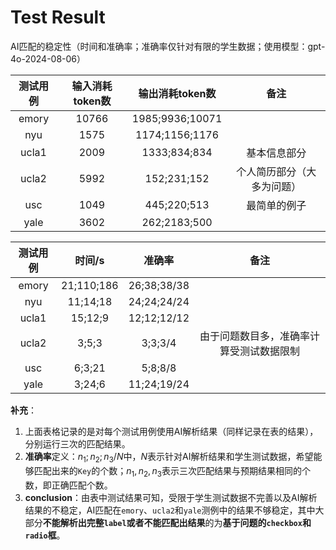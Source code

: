# Test Result



AI匹配的稳定性（时间和准确率；准确率仅针对有限的学生数据；使用模型：gpt-4o-2024-08-06）

| 测试用例 | 输入消耗token数 | 输出消耗token数 |            备注            |
| :------: | :-------------: | :-------------: | :------------------------: |
|  emory   |      10766      | 1985;9936;10071 |                            |
|   nyu    |      1575       | 1174;1156;1176  |                            |
|  ucla1   |      2009       |  1333;834;834   |        基本信息部分        |
|  ucla2   |      5992       |   152;231;152   | 个人简历部分（大多为问题） |
|   usc    |      1049       |   445;220;513   |        最简单的例子        |
|   yale   |      3602       |  262;2183;500   |                            |

| 测试用例 |   时间/s   |   准确率    |                   备注                   |
| :------: | :--------: | :---------: | :--------------------------------------: |
|  emory   | 21;110;186 | 26;38;38/38 |                                          |
|   nyu    |  11;14;18  | 24;24;24/24 |                                          |
|  ucla1   |  15;12;9   | 12;12;12/12 |                                          |
|  ucla2   |   3;5;3    |   3;3;3/4   | 由于问题数目多，准确率计算受测试数据限制 |
|   usc    |   6;3;21   |   5;8;8/8   |                                          |
|   yale   |   3;24;6   | 11;24;19/24 |                                          |

**补充**：

1. 上面表格记录的是对每个测试用例使用AI解析结果（同样记录在表的结果），分别运行三次的匹配结果。
2. **准确率**定义：$`n_1;n_2;n_3/N`$中，$`N`$表示针对AI解析结果和学生测试数据，希望能够匹配出来的`Key`的个数；$`n_1,n_2,n_3`$表示三次匹配结果与预期结果相同的个数，即正确匹配个数。
3. **conclusion**：由表中测试结果可知，受限于学生测试数据不完善以及AI解析结果的不稳定，AI匹配在`emory`、`ucla2`和`yale`测例中的结果不够稳定，其中大部分**不能解析出完整`label`**或者**不能匹配出结果**的为**基于问题的`checkbox`和`radio`框**。
